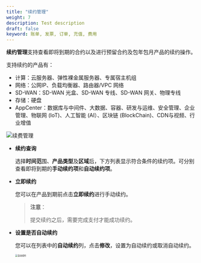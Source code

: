 ```yaml
---
title: "续约管理"
weight: 7
description: Test description
draft: false
keyword: 账单, 发票, 订单, 充值, 费用
---
```


**续约管理**支持查看即将到期的合约以及进行预留合约及包年包月产品的续约操作。

支持续约的产品有：

- 计算：云服务器、弹性裸金属服务器、专属宿主机组
- 网络：公网IP、负载均衡器、路由器/VPC 网络
- SD-WAN：SD-WAN 光盒、SD-WAN 专线、SD-WAN 网关、物理专线
- 存储：硬盘
- AppCenter：数据库与中间件、大数据、容器、研发与运维、安全管理、企业管理、物联网 (IoT)、人工智能 (AI）、区块链 (BlockChain)、CDN与视频、行业增值

![续费管理](../../../_images/continue_order.png)

- **续约查询**

  选择**时间范**围、**产品类型**及**区域**后，下方列表显示符合条件的续约项。可分别查看即将到期的**手动续约项**和**自动续约项**。

- **立即续约**

  您可以在产品到期前点击**立即续约**进行手动续约。

  > **注意**：
  >
  > 提交续约之后，需要完成支付才能成功续约。

- **设置是否自动续约**

  您可以在列表中的**自动续约**列，点击**修改**，设置为自动续约或取消自动续约。

  <img src="../../../_images/auto_renewal.png" alt="自动续约" style="zoom:40%;" />

